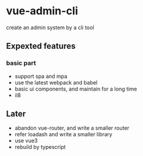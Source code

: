 # vue-admin-cli
create an admin system by a cli tool

## Expexted features
### basic part
- support spa and mpa
- use the latest webpack and babel
- basic ui components, and maintain for a long time
- il8

## Later
- abandon vue-router, and write a smaller router
- refer loadash and write a smaller library
- use vue3
- rebuild by typescript
